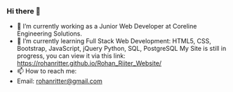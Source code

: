 ### Hi there 👋
- 🔭 I’m currently working as a Junior Web Developer at Coreline Engineering Solutions.
- 🌱 I’m currently learning Full Stack Web Development:
      HTML5, CSS, Bootstrap, JavaScript, jQuery
      Python, SQL, PostgreSQL
      My Site is still in progress, you can view it via this link: https://rohanritter.github.io/Rohan_Riiter_Website/
- 📫 How to reach me: 
- Email: rohanritter@gmail.com
<!--
**RohanRitter/RohanRitter** is a ✨ _special_ ✨ repository because its `README.md` (this file) appears on your GitHub profile.

Here are some ideas to get you started:

- 🔭 I’m currently working on...
- 🌱 I’m currently learning ...
- 👯 I’m looking to collaborate on ...
- 🤔 I’m looking for help with ...
- 💬 Ask me about ...
- 📫 How to reach me: ...
- 😄 Pronouns: ...
- ⚡ Fun fact: ...
-->
